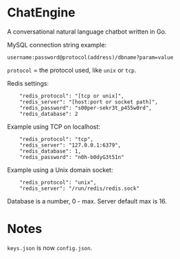# ChatEngine

A conversational natural language chatbot written in Go.

MySQL connection string example:
```
username:password@protocol(address)/dbname?param=value
```

`protocol` = the protocol used, like `unix` or `tcp`.

Redis settings:
```
    "redis_protocol": "[tcp or unix]",
    "redis_server": "[host:port or socket path]",
    "redis_password": "s00per-sekr3t_p455w0rd",
    "redis_database": 2
```

Example using TCP on localhost:
```
    "redis_protocol": "tcp",
    "redis_server": "127.0.0.1:6379",
    "redis_database": 1,
    "redis_password": "n0h-b0dyG3t51n"
```

Example using a Unix domain socket:
```
    "redis_protocol": "unix",
    "redis_server": "/run/redis/redis.sock"
```

Database is a number, 0 - max. Server default max is 16.

# Notes

`keys.json` is now `config.json`.
